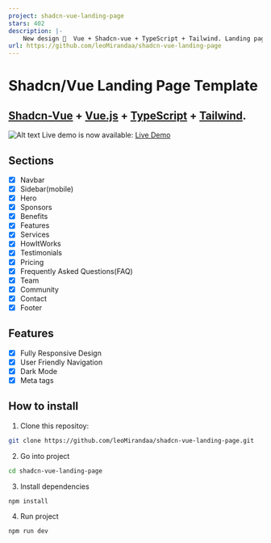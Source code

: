 ```yaml
---
project: shadcn-vue-landing-page
stars: 402
description: |-
    New design 🎉  Vue + Shadcn-vue + TypeScript + Tailwind. Landing page template ease-to-use
url: https://github.com/leoMirandaa/shadcn-vue-landing-page
---
```


# Shadcn/Vue Landing Page Template

## <a href="https://www.shadcn-vue.com/" target="_blank">Shadcn-Vue</a> + <a href="https://vuejs.org/" target="_blank">Vue.js</a> + <a href="https://www.typescriptlang.org/" target="_blank">TypeScript</a> + <a href="https://tailwindcss.com/" target="_blank">Tailwind</a>.

![Alt text](./public/demo-img.jpg)
Live demo is now available: <a href="https://shadcn-vue-landing-page.vercel.app" target="_blank">Live Demo</a>

## Sections

- [x] Navbar
- [x] Sidebar(mobile)
- [x] Hero
- [x] Sponsors
- [x] Benefits
- [x] Features
- [x] Services
- [x] HowItWorks
- [x] Testimonials
- [x] Pricing
- [x] Frequently Asked Questions(FAQ)
- [x] Team
- [x] Community
- [x] Contact
- [x] Footer

## Features

- [x] Fully Responsive Design
- [x] User Friendly Navigation
- [x] Dark Mode
- [x] Meta tags

## How to install

1. Clone this repositoy:

```bash
git clone https://github.com/leoMirandaa/shadcn-vue-landing-page.git
```

2. Go into project

```bash
cd shadcn-vue-landing-page
```

3. Install dependencies

```bash
npm install
```

4. Run project

```bash
npm run dev
```

